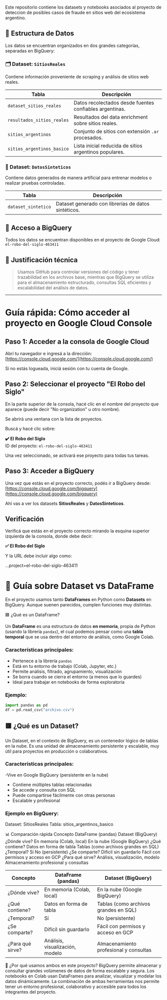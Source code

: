 Este repositorio contiene los datasets y notebooks asociados al proyecto de deteccion de posibles casos de fraude en sitios web del ecosistema argentino.

## 📂 Estructura de Datos

Los datos se encuentran organizados en dos grandes categorías, separadas en BigQuery:

### 🗂️ Dataset: `SitiosReales`

Contiene información proveniente de scraping y análisis de sitios web reales.

| Tabla                       | Descripción                                             |
|----------------------------|----------------------------------------------------------|
| `dataset_sitios_reales`    | Datos recolectados desde fuentes confiables argentinas.  |
| `resultados_sitios_reales` | Resultados del data enrichment sobre sitios reales.      |
| `sitios_argentinos`        | Conjunto de sitios con extensión `.ar` procesados.       |
| `sitios_argentinos_basico` | Lista inicial reducida de sitios argentinos populares.   |

### 🧪 Dataset: `DatosSinteticos`

Contiene datos generados de manera artificial para entrenar modelos o realizar pruebas controladas.

| Tabla                | Descripción                                        |
|---------------------|-----------------------------------------------------|
| `dataset_sintetico` | Dataset generado con librerías de datos sintéticos. |

## 🔗 Acceso a BigQuery

Todos los datos se encuentran disponibles en el proyecto de Google Cloud:  
`el-robo-del-siglo-463411`

## 📌 Justificación técnica

> Usamos GitHub para controlar versiones del código y tener trazabilidad en los archivos base, mientras que BigQuery se utiliza para el almacenamiento estructurado, consultas SQL eficientes y escalabilidad del análisis de datos.

---

# Guía rápida: Cómo acceder al proyecto en Google Cloud Console

## Paso 1: Acceder a la consola de Google Cloud

Abrí tu navegador e ingresá a la dirección:  
[https://console.cloud.google.com/](https://console.cloud.google.com/)

Si no estás logueada, iniciá sesión con tu cuenta de Google.

## Paso 2: Seleccionar el proyecto "El Robo del Siglo"

En la parte superior de la consola, hacé clic en el nombre del proyecto que aparece (puede decir "No organization" u otro nombre).

Se abrirá una ventana con la lista de proyectos.

Buscá y hacé clic sobre:

**✔️ El Robo del Siglo**  
ID del proyecto: `el-robo-del-siglo-463411`

Una vez seleccionado, se activará ese proyecto para todas tus tareas.

## Paso 3: Acceder a BigQuery

Una vez que estás en el proyecto correcto, podés ir a BigQuery desde:  
[https://console.cloud.google.com/bigquery](https://console.cloud.google.com/bigquery)

Ahí vas a ver los datasets **SitiosReales** y **DatosSinteticos**.

## Verificación

Verificá que estás en el proyecto correcto mirando la esquina superior izquierda de la consola, donde debe decir:

**✅ El Robo del Siglo**

Y la URL debe incluir algo como:

...project=el-robo-del-siglo-463411

# 📁 Guía sobre Dataset vs DataFrame

En el proyecto usamos tanto **DataFrames** en Python como **Datasets** en BigQuery. Aunque suenen parecidos, cumplen funciones muy distintas.

 🟦 ¿Qué es un DataFrame?

Un **DataFrame** es una estructura de datos **en memoria**, propia de Python (usando la librería `pandas`), el cual podemos pensar como una **tabla temporal** que se usa dentro del entorno de análisis, como Google Colab.

### Características principales:
- Pertenece a la librería `pandas`
- Está en tu entorno de trabajo (Colab, Jupyter, etc.)
- Permite análisis, filtrado, agrupamiento, visualización
- Se borra cuando se cierra el entorno (a menos que lo guardes)
- Ideal para trabajar en notebooks de forma exploratoria

### Ejemplo:
```python
import pandas as pd
df = pd.read_csv("archivo.csv")
```

## 🟥 ¿Qué es un Dataset?
Un Dataset, en el contexto de BigQuery, es un contenedor lógico de tablas en la nube. Es una unidad de almacenamiento persistente y escalable, muy útil para proyectos en producción o colaborativos.

### Características principales:
-Vive en Google BigQuery (persistente en la nube)
- Contiene múltiples tablas relacionadas
- Se accede y consulta con SQL
- Puede compartirse fácilmente con otras personas
- Escalable y profesional

### Ejemplo en BigQuery:
Dataset: SitiosReales
Tabla: sitios_argentinos_basico

📊 Comparación rápida
Concepto	DataFrame (pandas)	Dataset (BigQuery)
¿Dónde vive?	En memoria (Colab, local)	En la nube (Google BigQuery)
¿Qué contiene?	Datos en forma de tabla	Tablas (como archivos grandes en SQL)
¿Temporal?	Sí	No (persistente)
¿Se comparte?	Difícil sin guardarlo	Fácil con permisos y acceso en GCP
¿Para qué sirve?	Análisis, visualización, modelo	Almacenamiento profesional y consultas

|Concepto               | DataFrame (pandas)                                      | Dataset (BigQuery)                                      |
|-----------------------|---------------------------------------------------------|---------------------------------------------------------|
| ¿Dónde vive?          | En memoria (Colab, local)                               |En la nube (Google BigQuery)                             |
| ¿Qué contiene?        | Datos en forma de tabla                                 |Tablas (como archivos grandes en SQL)                    |
| ¿Temporal?            | Sí                                                      |No (persistente)                                         |
| ¿Se comparte?         | Difícil sin guardarlo                                   |	Fácil con permisos y acceso en GCP                      |
| ¿Para qué sirve?      | Análisis, visualización, modelo                         |Almacenamiento profesional y consultas                   |


🧠 ¿Por qué usamos ambos en este proyecto?
BigQuery permite almacenar y consultar grandes volúmenes de datos de forma escalable y segura.
Los notebooks en Colab usan DataFrames para analizar, visualizar y modelar los datos dinámicamente.
La combinación de ambas herramientas nos permite tener un entorno profesional, colaborativo y accesible para todos los integrantes del proyecto.




